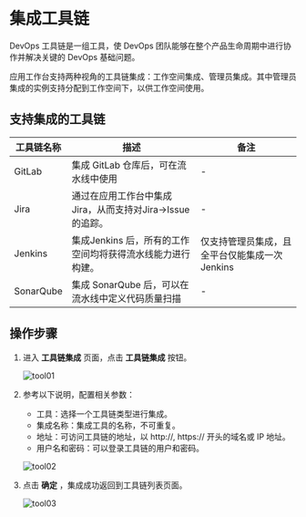 # 集成工具链

DevOps 工具链是一组工具，使 DevOps 团队能够在整个产品生命周期中进行协作并解决关键的 DevOps 基础问题。

应用工作台支持两种视角的工具链集成：工作空间集成、管理员集成。其中管理员集成的实例支持分配到工作空间下，以供工作空间使用。

## 支持集成的工具链

| 工具链名称 | 描述                                                       | 备注                                           |
| ---------- | ---------------------------------------------------------- | ---------------------------------------------- |
| GitLab     | 集成 GitLab 仓库后，可在流水线中使用                       | -                                              |
| Jira       | 通过在应用工作台中集成 Jira，从而支持对Jira->Issue的追踪。 | -                                              |
| Jenkins    | 集成Jenkins 后，所有的工作空间均将获得流水线能力进行构建。 | 仅支持管理员集成，且全平台仅能集成一次 Jenkins |
| SonarQube  | 集成 SonarQube 后，可以在流水线中定义代码质量扫描          | -                                              |

## 操作步骤

1. 进入 __工具链集成__ 页面，点击 __工具链集成__ 按钮。

    ![tool01](https://docs.daocloud.io/daocloud-docs-images/docs/amamba/images/tool01.png)

2. 参考以下说明，配置相关参数：

    - 工具：选择一个工具链类型进行集成。
    - 集成名称：集成工具的名称，不可重复。
    - 地址：可访问工具链的地址，以 http://, https:// 开头的域名或 IP 地址。
    - 用户名和密码：可以登录工具链的用户和密码。

    ![tool02](https://docs.daocloud.io/daocloud-docs-images/docs/amamba/images/tool02.png)

3. 点击 __确定__ ，集成成功返回到工具链列表页面。

    ![tool03](https://docs.daocloud.io/daocloud-docs-images/docs/amamba/images/tool03.png)